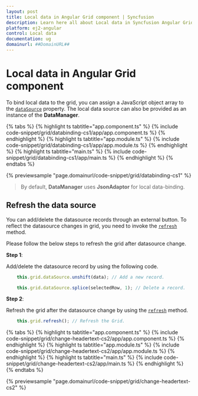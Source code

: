 ```yaml
---
layout: post
title: Local data in Angular Grid component | Syncfusion
description: Learn here all about Local data in Syncfusion Angular Grid component of Syncfusion Essential JS 2 and more.
platform: ej2-angular
control: Local data 
documentation: ug
domainurl: ##DomainURL##
---
```


# Local data in Angular Grid component

To bind local data to the grid, you can assign a JavaScript object array to the [`dataSource`](https://ej2.syncfusion.com/angular/documentation/api/grid/#datasource) property. The local data source can also be provided as an instance of the **DataManager**.

{% tabs %}
{% highlight ts tabtitle="app.component.ts" %}
{% include code-snippet/grid/databinding-cs1/app/app.component.ts %}
{% endhighlight %}
{% highlight ts tabtitle="app.module.ts" %}
{% include code-snippet/grid/databinding-cs1/app/app.module.ts %}
{% endhighlight %}
{% highlight ts tabtitle="main.ts" %}
{% include code-snippet/grid/databinding-cs1/app/main.ts %}
{% endhighlight %}
{% endtabs %}
  
{% previewsample "page.domainurl/code-snippet/grid/databinding-cs1" %}

> By default, **DataManager** uses **JsonAdaptor** for local data-binding.

## Refresh the data source

You can add/delete the datasource records through an external button. To reflect the datasource changes in grid, you need to invoke the [`refresh`](https://ej2.syncfusion.com/angular/documentation/api/grid/#refresh) method.

Please follow the below steps to refresh the grid after datasource change.

**Step 1**:

Add/delete the datasource record by using the following code.

```typescript
    this.grid.dataSource.unshift(data); // Add a new record.

    this.grid.dataSource.splice(selectedRow, 1); // Delete a record.

```

**Step 2**:

Refresh the grid after the datasource change by using the [`refresh`](https://ej2.syncfusion.com/angular/documentation/api/grid/#refresh) method.

```typescript
    this.grid.refresh(); // Refresh the Grid.

```

{% tabs %}
{% highlight ts tabtitle="app.component.ts" %}
{% include code-snippet/grid/change-headertext-cs2/app/app.component.ts %}
{% endhighlight %}
{% highlight ts tabtitle="app.module.ts" %}
{% include code-snippet/grid/change-headertext-cs2/app/app.module.ts %}
{% endhighlight %}
{% highlight ts tabtitle="main.ts" %}
{% include code-snippet/grid/change-headertext-cs2/app/main.ts %}
{% endhighlight %}
{% endtabs %}
  
{% previewsample "page.domainurl/code-snippet/grid/change-headertext-cs2" %}